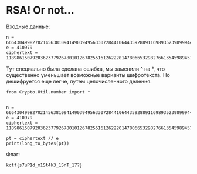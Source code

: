 # RSA! Or not...

Входные данные:
```
n = 6664304998270214563810941490394956330728441064435928891169893523989994463921250559363341094671458767804004382273545320247408428464768992190848197388097689
e = 410979
ciphertext = 1189861507920362377926780101267825516126222014780665329827661354598945799767
```

Тут специально была сделана ошибка, мы заменили ^ на \*, что существенно уменьшает возможные варианты шифротекста. Но дешифруется еще легче, путем целочисленного деления.

```
from Crypto.Util.number import *


n = 6664304998270214563810941490394956330728441064435928891169893523989994463921250559363341094671458767804004382273545320247408428464768992190848197388097689
e = 410979
ciphertext = 1189861507920362377926780101267825516126222014780665329827661354598945799767

pt = ciphertext // e
print(long_to_bytes(pt))
```

Флаг:
```
kctf{s7uP1d_m1St4k3_1SnT_17?}
```
